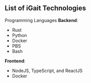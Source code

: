 ## List of iGait Technologies
Programming Languages
**Backend**:
* Rust
* Python 
* Docker
* PBS
* Bash

**Frontend**:
* NodeJS, TypeScript, and ReactJS
* Docker